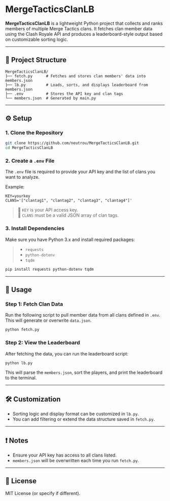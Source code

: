 # MergeTacticsClanLB

**MergeTacticsClanLB** is a lightweight Python project that collects and ranks members of multiple Merge Tactics clans. It fetches clan member data using the Clash Royale API and produces a leaderboard-style output based on customizable sorting logic.

---

## 📁 Project Structure

```
MergeTacticsClanLB/
├── fetch.py      # Fetches and stores clan members' data into members.json
├── lb.py         # Loads, sorts, and displays leaderboard from members.json
├── .env          # Stores the API key and clan tags
└── members.json  # Generated by main.py
```

---

## ⚙️ Setup

### 1. Clone the Repository

```bash
git clone https://github.com/neutrou/MergeTacticsClanLB.git
cd MergeTacticsClanLB
```

### 2. Create a `.env` File

The `.env` file is required to provide your API key and the list of clans you want to analyze.

Example:

```env
KEY=yourkey
CLANS='["clantag1", "clantag2", "clantag3", "clantag4"]'
```

> 📝 `KEY` is your API access key.  
> 📝 `CLANS` must be a valid JSON array of clan tags.

### 3. Install Dependencies

Make sure you have Python 3.x and install required packages:
> - `requests`
> - `python-dotenv`
> - `tqdm`

```bash
pip install requests python-dotenv tqdm
```

---

## 🚀 Usage

### Step 1: Fetch Clan Data

Run the following script to pull member data from all clans defined in `.env`. This will generate or overwrite `data.json`.

```bash
python fetch.py
```

### Step 2: View the Leaderboard

After fetching the data, you can run the leaderboard script:

```bash
python lb.py
```

This will parse the `members.json`, sort the players, and print the leaderboard to the terminal.

---

## 🛠 Customization

- Sorting logic and display format can be customized in `lb.py`.
- You can add filtering or extend the data structure saved in `fetch.py`.

---

## ❗ Notes

- Ensure your API key has access to all clans listed.
- `members.json` will be overwritten each time you run `fetch.py`.

---

## 📄 License

MIT License (or specify if different).
